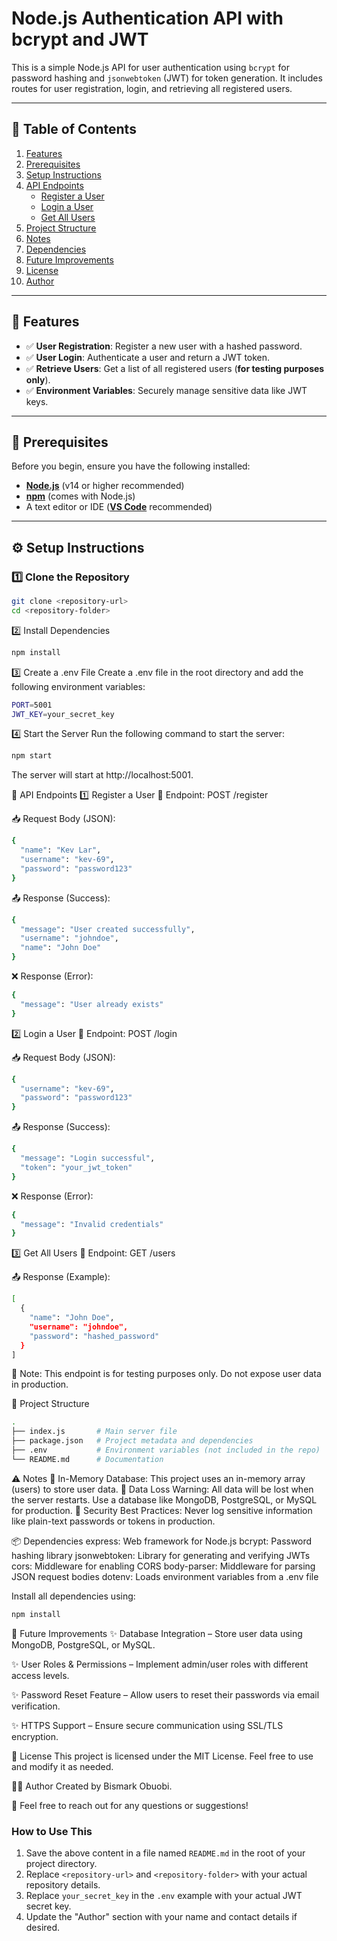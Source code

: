 # Node.js Authentication API with bcrypt and JWT

This is a simple Node.js API for user authentication using `bcrypt` for password hashing and `jsonwebtoken` (JWT) for token generation. It includes routes for user registration, login, and retrieving all registered users.

---

## 📌 Table of Contents

1. [Features](##features)
2. [Prerequisites](#prerequisites)
3. [Setup Instructions](#setup-instructions)
4. [API Endpoints](#api-endpoints)
   - [Register a User](#1-register-a-user)
   - [Login a User](#2-login-a-user)
   - [Get All Users](#3-get-all-users)
5. [Project Structure](#project-structure)
6. [Notes](#notes)
7. [Dependencies](#dependencies)
8. [Future Improvements](#future-improvements)
9. [License](#license)
10. [Author](#author)

---

## 🚀 Features

- ✅ **User Registration**: Register a new user with a hashed password.
- ✅ **User Login**: Authenticate a user and return a JWT token.
- ✅ **Retrieve Users**: Get a list of all registered users (**for testing purposes only**).
- ✅ **Environment Variables**: Securely manage sensitive data like JWT keys.

---

## 🔧 Prerequisites

Before you begin, ensure you have the following installed:

- **[Node.js](https://nodejs.org/)** (v14 or higher recommended)
- **[npm](https://www.npmjs.com/)** (comes with Node.js)
- A text editor or IDE (**[VS Code](https://code.visualstudio.com/)** recommended)

---

## ⚙ Setup Instructions

### 1️⃣ Clone the Repository
```bash
git clone <repository-url>
cd <repository-folder>
```

2️⃣ Install Dependencies
```bash
npm install
```
3️⃣ Create a .env File
Create a .env file in the root directory and add the following environment variables:
```bash
PORT=5001
JWT_KEY=your_secret_key
```

4️⃣ Start the Server
Run the following command to start the server:
```bash
npm start
```
The server will start at http://localhost:5001.



📌 API Endpoints
1️⃣ Register a User
📌 Endpoint: POST /register

📥 Request Body (JSON):
```bash
{
  "name": "Kev Lar",
  "username": "kev-69",
  "password": "password123"
}
```

📤 Response (Success):
```bash
{
  "message": "User created successfully",
  "username": "johndoe",
  "name": "John Doe"
}
```

❌ Response (Error):
```bash
{
  "message": "User already exists"
}
```

2️⃣ Login a User
📌 Endpoint: POST /login

📥 Request Body (JSON):
```bash
{
  "username": "kev-69",
  "password": "password123"
}
```

📤 Response (Success):
```bash
{
  "message": "Login successful",
  "token": "your_jwt_token"
}
```

❌ Response (Error):
```bash
{
  "message": "Invalid credentials"
}
```

3️⃣ Get All Users
📌 Endpoint: GET /users

📤 Response (Example):
```bash
[
  {
    "name": "John Doe",
    "username": "johndoe",
    "password": "hashed_password"
  }
]
```

📌 Note: This endpoint is for testing purposes only. Do not expose user data in production.

📁 Project Structure
```bash
.
├── index.js       # Main server file
├── package.json   # Project metadata and dependencies
├── .env           # Environment variables (not included in the repo)
└── README.md      # Documentation
```

⚠ Notes
📌 In-Memory Database: This project uses an in-memory array (users) to store user data.
📌 Data Loss Warning: All data will be lost when the server restarts. Use a database like MongoDB, PostgreSQL, or MySQL for production.
📌 Security Best Practices: Never log sensitive information like plain-text passwords or tokens in production.

📦 Dependencies
express: Web framework for Node.js
bcrypt: Password hashing library
jsonwebtoken: Library for generating and verifying JWTs
cors: Middleware for enabling CORS
body-parser: Middleware for parsing JSON request bodies
dotenv: Loads environment variables from a .env file

Install all dependencies using:

```bash
npm install
```

🔮 Future Improvements
✨ Database Integration – Store user data using MongoDB, PostgreSQL, or MySQL.

✨ User Roles & Permissions – Implement admin/user roles with different access levels.

✨ Password Reset Feature – Allow users to reset their passwords via email verification.

✨ HTTPS Support – Ensure secure communication using SSL/TLS encryption.

📜 License
This project is licensed under the MIT License. Feel free to use and modify it as needed.

👨‍💻 Author
Created by Bismark Obuobi.

📩 Feel free to reach out for any questions or suggestions!


### How to Use This
1. Save the above content in a file named `README.md` in the root of your project directory.
2. Replace `<repository-url>` and `<repository-folder>` with your actual repository details.
3. Replace `your_secret_key` in the `.env` example with your actual JWT secret key.
4. Update the "Author" section with your name and contact details if desired.
